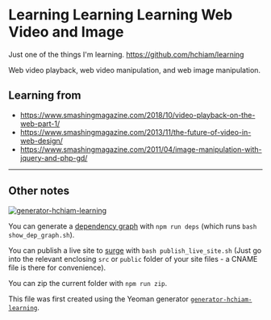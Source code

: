 # Learning Learning Learning Web Video and Image

Just one of the things I'm learning. <https://github.com/hchiam/learning>

Web video playback, web video manipulation, and web image manipulation.

## Learning from

- <https://www.smashingmagazine.com/2018/10/video-playback-on-the-web-part-1/>
- <https://www.smashingmagazine.com/2013/11/the-future-of-video-in-web-design/>
- <https://www.smashingmagazine.com/2011/04/image-manipulation-with-jquery-and-php-gd/>

---

## Other notes

[![generator-hchiam-learning](https://img.shields.io/badge/built%20with-generator--hchiam--learning-brightgreen.svg)](https://github.com/hchiam/generator-hchiam-learning) 

You can generate a [dependency graph](https://github.com/hchiam/learning-dependency-cruiser) with `npm run deps` (which runs `bash show_dep_graph.sh`).

You can publish a live site to [surge](https://github.com/hchiam/learning-surge) with `bash publish_live_site.sh` (Just go into the relevant enclosing `src` or `public` folder of your site files - a CNAME file is there for convenience).

You can zip the current folder with `npm run zip`.

This file was first created using the Yeoman generator [`generator-hchiam-learning`](https://www.npmjs.com/package/generator-hchiam-learning).
